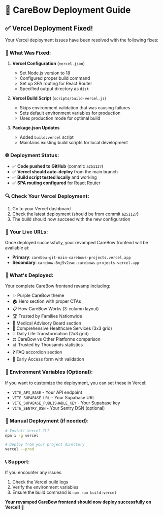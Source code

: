 # 🚀 CareBow Deployment Guide

## ✅ Vercel Deployment Fixed!

Your Vercel deployment issues have been resolved with the following fixes:

### **🔧 What Was Fixed:**

1. **Vercel Configuration** (`vercel.json`)
   - Set Node.js version to 18
   - Configured proper build command
   - Set up SPA routing for React Router
   - Specified output directory as `dist`

2. **Vercel Build Script** (`scripts/build-vercel.js`)
   - Skips environment validation that was causing failures
   - Sets default environment variables for production
   - Uses production mode for optimal build

3. **Package.json Updates**
   - Added `build:vercel` script
   - Maintains existing build scripts for local development

### **🌐 Deployment Status:**

- ✅ **Code pushed to GitHub** (commit: `a251127`)
- ✅ **Vercel should auto-deploy** from the main branch
- ✅ **Build script tested locally** and working
- ✅ **SPA routing configured** for React Router

### **🔍 Check Your Vercel Deployment:**

1. Go to your Vercel dashboard
2. Check the latest deployment (should be from commit `a251127`)
3. The build should now succeed with the new configuration

### **📱 Your Live URLs:**

Once deployed successfully, your revamped CareBow frontend will be available at:
- **Primary**: `carebow-git-main-carebows-projects.vercel.app`
- **Secondary**: `carebow-8mj5v2ewc-carebows-projects.vercel.app`

### **🎨 What's Deployed:**

Your complete CareBow frontend revamp including:
- ✨ Purple CareBow theme
- 🏠 Hero section with proper CTAs
- 📋 How CareBow Works (3-column layout)
- 🏆 Trusted by Families Nationwide
- 👥 Medical Advisory Board section
- 🏥 Comprehensive Healthcare Services (3x3 grid)
- 💡 Daily Life Transformation (2x3 grid)
- ⚖️ CareBow vs Other Platforms comparison
- 📊 Trusted by Thousands statistics
- ❓ FAQ accordion section
- 📝 Early Access form with validation

### **🔧 Environment Variables (Optional):**

If you want to customize the deployment, you can set these in Vercel:
- `VITE_API_BASE` - Your API endpoint
- `VITE_SUPABASE_URL` - Your Supabase URL
- `VITE_SUPABASE_PUBLISHABLE_KEY` - Your Supabase key
- `VITE_SENTRY_DSN` - Your Sentry DSN (optional)

### **🚀 Manual Deployment (if needed):**

```bash
# Install Vercel CLI
npm i -g vercel

# Deploy from your project directory
vercel --prod
```

### **📞 Support:**

If you encounter any issues:
1. Check the Vercel build logs
2. Verify the environment variables
3. Ensure the build command is `npm run build:vercel`

**Your revamped CareBow frontend should now deploy successfully on Vercel! 🎉**
